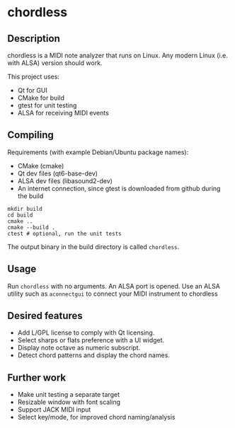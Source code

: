 # chordless
## Description
chordless is a MIDI note analyzer that runs on Linux.
Any modern Linux (i.e. with ALSA) version should work.

This project uses:
- Qt for GUI
- CMake for build
- gtest for unit testing
- ALSA for receiving MIDI events

## Compiling
Requirements (with example Debian/Ubuntu package names):
- CMake (cmake)
- Qt dev files (qt6-base-dev)
- ALSA dev files (libasound2-dev)
- An internet connection, since gtest is downloaded from github during the build
```
mkdir build
cd build
cmake ..
cmake --build .
ctest # optional, run the unit tests
```
The output binary in the build directory is called `chordless`.

## Usage
Run `chordless` with no arguments. An ALSA port is opened.
Use an ALSA utility such as `aconnectgui` to connect your MIDI instrument to chordless


## Desired features
- Add L/GPL license to comply with Qt licensing.
- Select sharps or flats preference with a UI widget.
- Display note octave as numeric subscript.
- Detect chord patterns and display the chord names.


## Further work
- Make unit testing a separate target
- Resizable window with font scaling
- Support JACK MIDI input
- Select key/mode, for improved chord naming/analysis
